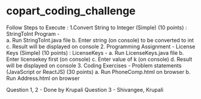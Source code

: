 # copart_coding_challenge


Follow Steps to Execute :
1.Convert String to Integer (Simple) (10 points) :  StringToInt Program -  
  a. Run StringToInt.java file
  b. Enter string (on console) to be converted to int
  c. Result will be displayed on console
2. Programming Assignment - License Keys (Simple) (10 points) : LicenseKeys - 
   a. Run LicenseKeys.java file
   b. Enter licensekey first (on console)
   c. Enter value of k (on console)
   d. Result will be displayed on console
3. Coding Exercises - Problem statements (JavaScript or ReactJS) (30 points)
    a. Run PhoneComp.html on browser
    b. Run Address.html on browser 
  
  
  
  Question 1, 2 - Done by Krupali
  Question 3 - Shivangee, Krupali
 
 
